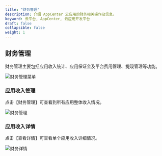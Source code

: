 ```yaml
---
title: "财务管理"
description: 介绍 AppCenter 云应用的财务相关操作及信息。
keyword: 云平台, AppCenter, 云应用开发平台
draft: false
collapsible: false
weight: 1
---
```


## 财务管理

财务管理主要包括应用收入统计、应用保证金及平台费用管理、提现管理等功能。

![财务管理菜单](/appcenter/dev-platform/platform-manage/_image/menu.png)

### 应用收入管理

点击【财务管理】可查看到所有应用整体收入情况。

![财务管理](/appcenter/dev-platform/platform-manage/_image/finance.png)

### 应用收入详情

点击【查看详情】可查看单个应用收入详细情况。

![财务详情](/appcenter/dev-platform/platform-manage/_image/finance-detail.png)